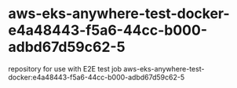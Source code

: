 # aws-eks-anywhere-test-docker-e4a48443-f5a6-44cc-b000-adbd67d59c62-5
repository for use with E2E test job aws-eks-anywhere-test-docker:e4a48443-f5a6-44cc-b000-adbd67d59c62-5
